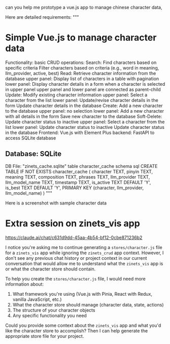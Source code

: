 can you help me prototype a vue.js app to manage chinese character data,

Here are detailed requirements:
"""
# Simple Vue.js to manage character data 

Functionality: basic CRUD operations:
Search: Find characters based on specific criteria
Filter characters based on criteria (e.g., word in meaning, llm_provider, active, best)
Read: Retrieve character information from the database
upper panel: Display list of characters in a table with pagination
lower panel: Display character details in a form when a character is selected in upper panel
upper panel and lower panel are connected as parent-child
Update: Modify existing character information
upper panel: Select a character from the list
lower panel: Update/revise character details in the form
Update character details in the database
Create: Add a new character to the database
upper panel: no selection
lower panel: Add a new character with all details in the form
Save new character to the database
Soft-Delete: Update character status to inactive
upper panel: Select a character from the list
lower panel: Update character status to inactive
Update character status in the database
Frontend: Vue.js with Element Plus
backend: FastAPI to access SQLite database
## Database: SQLite

DB File: "zinets_cache.sqlite"
table character_cache schema sql
  CREATE TABLE IF NOT EXISTS character_cache (
      character TEXT,
      pinyin TEXT,
      meaning TEXT,
      composition TEXT,
      phrases TEXT,
      llm_provider TEXT,
      llm_model_name TEXT,
      timestamp TEXT,
      is_active TEXT DEFAULT 'Y',
      is_best TEXT DEFAULT 'Y',
      PRIMARY KEY (character, llm_provider, llm_model_name)
  )
"""

Here is a screenshot with sample character data


# Extra session on zinets_vis app 
https://claude.ai/chat/c631d9dd-45aa-4b54-bf12-0cbe871236b2

I notice you're asking me to continue generating a `stores/character.js` file for a `zinets_vis` app while ignoring the `zinets_crud` app context. However, I don't see any previous chat history or project context in our current conversation that would allow me to understand what the `zinets_vis` app is or what the character store should contain.

To help you create the `stores/character.js` file, I would need more information about:

1. What framework you're using (Vue.js with Pinia, React with Redux, vanilla JavaScript, etc.)
2. What the character store should manage (character data, state, actions)
3. The structure of your character objects
4. Any specific functionality you need

Could you provide some context about the `zinets_vis` app and what you'd like the character store to accomplish? Then I can help generate the appropriate store file for your project.

